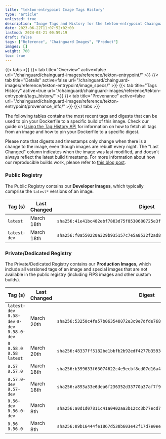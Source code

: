 ```yaml
---
title: "tekton-entrypoint Image Tags History"
type: "article"
unlisted: true
description: "Image Tags and History for the tekton-entrypoint Chainguard Image"
date: 2023-06-22T11:07:52+02:00
lastmod: 2024-03-21 00:59:19
draft: false
tags: ["Reference", "Chainguard Images", "Product"]
images: []
weight: 700
toc: true
---
```


{{< tabs >}}
{{< tab title="Overview" active=false url="/chainguard/chainguard-images/reference/tekton-entrypoint/" >}}
{{< tab title="Details" active=false url="/chainguard/chainguard-images/reference/tekton-entrypoint/image_specs/" >}}
{{< tab title="Tags History" active=true url="/chainguard/chainguard-images/reference/tekton-entrypoint/tags_history/" >}}
{{< tab title="Provenance" active=false url="/chainguard/chainguard-images/reference/tekton-entrypoint/provenance_info/" >}}
{{</ tabs >}}

The following tables contains the most recent tags and digests that can be used to pin your Dockerfile to a specific build of this image. Check our guide on [Using the Tag History API](/chainguard/chainguard-images/using-the-tag-history-api/) for information on how to fetch all tags from an image and how to pin your Dockerfile to a specific digest.

Please note that digests and timestamps only change when there is a change to the image, even though images are rebuilt every night. The "Last Changed" column indicates when the image was last modified, and doesn't always reflect the latest build timestamp. For more information about how our reproducible builds work, please refer to [this blog post](https://www.chainguard.dev/unchained/reproducing-chainguards-reproducible-image-builds).

### Public Registry
The Public Registry contains our **Developer Images**, which typically comprise the `latest*` versions of an image.

| Tag (s)       | Last Changed | Digest                                                                    |
|---------------|--------------|---------------------------------------------------------------------------|
|  `latest`     | March 18th   | `sha256:41e41bc482ebf7883d75f8530680725e3f11350823a3b43646ea4b9b34952a55` |
|  `latest-dev` | March 18th   | `sha256:f0a550220a329b935157c7e5a8532f2ad83db759ee79f33ace698ef630520014` |


### Private/Dedicated Registry
The Private/Dedicated Registry contains our **Production Images**, which include all versioned tags of an image and special images that are not available in the public registry (including FIPS images and other custom builds).

| Tag (s)                                       | Last Changed | Digest                                                                    |
|-----------------------------------------------|--------------|---------------------------------------------------------------------------|
|  `latest-dev` `0.58-dev` `0-dev` `0.58.0-dev` | March 20th   | `sha256:53250c4fa57b063548072e3c9e7dfde7685e08ab497ff2708f293c659eb2d2f5` |
|  `0` `0.58.0` `0.58` `latest`                 | March 20th   | `sha256:48337ff5182be1bbfb2b92edf4277b3593deeea33c6cbc675effaff70101e689` |
|  `0.57` `0.57.0`                              | March 18th   | `sha256:b399633f63074622c4e9ecbf8cd07d16a440e7180f89bc8bd3129986e2808187` |
|  `0.57.0-dev` `0.57-dev`                      | March 18th   | `sha256:a893a33e6dea6f236352d33770a37af7f9848240e5d834fff24b2bccca6285bf` |
|  `0.56-dev` `0.56.0-dev`                      | March 8th    | `sha256:a0d1d07811c41a0402aa3b12cc3b77ecd73663868c3813f6a1910677c4a50220` |
|  `0.56` `0.56.0`                              | March 8th    | `sha256:09b16444fe1867d538b603e42f17d7e0ee063dd06dc62319b2068e862e9be204` |

